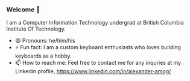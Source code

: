 ### Welcome 👋

<!--
**bleuLenny/bleulenny** is a ✨ _special_ ✨ repository because its `README.md` (this file) appears on your GitHub profile.

Here are some ideas to get you started:

- 👯 I’m looking to collaborate on ...
- 🤔 I’m looking for help with ...
- 💬 Ask me about ...


-->
I am a Computer Information Technology undergrad at British Columbia Institute Of Technology.
- 😄 Pronouns: he/him/his
- ⚡ Fun fact: I am a custom keyboard enthusiasts who loves building keyboards as a hobby.  
- 📫 How to reach me: Feel free to contact me for any inquries at my Linkedin profile, https://www.linkedin.com/in/alexander-amog/
